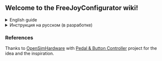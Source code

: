 ## Welcome to the FreeJoyConfigurator wiki!

<details> 
  <summary> English guide </summary>

# Installation
Just download the [latest release](https://github.com/FreeJoy-Team/FreeJoy/releases) and run the installer.

# Getting started
* [Pins configuration](https://github.com/vostrenkov/FreeJoyConfigurator/wiki/Pins-configuration)
* [Digital inputs (buttons) configuration](https://github.com/vostrenkov/FreeJoyConfigurator/wiki/Digital-inputs-configuration)
* [Axes configuration](https://github.com/vostrenkov/FreeJoyConfigurator/wiki/Axes-configuration)
* [Axes to buttons](https://github.com/vostrenkov/FreeJoyConfigurator/wiki/Axes-to-Buttons)
* [Shift registers](https://github.com/vostrenkov/FreeJoyConfigurator/wiki/Shift-registers)
* [TLE501x sensors](https://github.com/vostrenkov/FreeJoyConfigurator/wiki/TLE501x-sensors)
* [LED configuration](https://github.com/FreeJoy-Team/FreeJoyConfigurator/wiki/LED-configuration)
* [Loading and saving configuration](https://github.com/vostrenkov/FreeJoyConfigurator/wiki/Loading-and-saving-configuration)
* [Advanced settings](https://github.com/vostrenkov/FreeJoyConfigurator/wiki/Advanced-settings)
* [Firmware flasher](https://github.com/vostrenkov/FreeJoyConfigurator/wiki/Firmware-flasher)

</details>

<details> 
  <summary> Инструкция на русском (в разработке) </summary>


# Начало работы
* [Описание проекта](https://github.com/FreeJoy-Team/FreeJoyConfigurator/wiki/Описание-проекта)
* [Прошивка контроллера](https://github.com/FreeJoy-Team/FreeJoyConfigurator/wiki/Прошивка-контроллера)
* [Настройка осей](https://github.com/FreeJoy-Team/FreeJoyConfigurator/wiki/Настройка-осей)
* [Функция "оси в кнопки"](https://github.com/FreeJoy-Team/FreeJoyConfigurator/wiki/Функция-%22оси-в-кнопки%22)
* [Сдвиговые регистры](https://github.com/FreeJoy-Team/FreeJoyConfigurator/wiki/Сдвиговые-регистры)
* [Датчики TLE501x](https://github.com/FreeJoy-Team/FreeJoyConfigurator/wiki/Датчики-TLE501x)
* [Настройка светодиодов](https://github.com/FreeJoy-Team/FreeJoyConfigurator/wiki/Настройка-светодиодов)
* [Загрузка и сохранение конфигурации](https://github.com/FreeJoy-Team/FreeJoyConfigurator/wiki/Загрузка-и-сохранение-конфигурации)
* [Продвинутые настройки](https://github.com/FreeJoy-Team/FreeJoyConfigurator/wiki/Продвинутые-настройки)
* [Загрузчик прошивки](https://github.com/FreeJoy-Team/FreeJoyConfigurator/wiki/Загрузчик-прошивки)

</details>


### References
Thanks to [OpenSimHardware](https://github.com/OpenSimHardware) with [Pedal & Button Controller](https://github.com/OpenSimHardware/PedalButtonController) project for the idea and the inspiration.